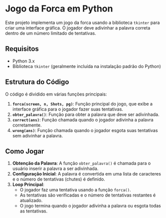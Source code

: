 # Jogo da Forca em Python

Este projeto implementa um jogo da forca usando a biblioteca `tkinter` para criar uma interface gráfica. O jogador deve adivinhar a palavra correta dentro de um número limitado de tentativas.

## Requisitos

- Python 3.x
- Biblioteca `tkinter` (geralmente incluída na instalação padrão do Python)

## Estrutura do Código

O código é dividido em várias funções principais:

1. **`forca(screen, n, Shots, pg)`**: Função principal do jogo, que exibe a interface gráfica para o jogador fazer suas tentativas.
2. **`obter_palavra()`**: Função para obter a palavra que deve ser adivinhada.
3. **`correct(ans)`**: Função chamada quando o jogador adivinha a palavra corretamente.
4. **`wrong(ans)`**: Função chamada quando o jogador esgota suas tentativas sem adivinhar a palavra.

## Como Jogar

1. **Obtenção da Palavra**: A função `obter_palavra()` é chamada para o usuário inserir a palavra a ser adivinhada.
2. **Configuração Inicial**: A palavra é convertida em uma lista de caracteres e o número de tentativas (chutes) é definido.
3. **Loop Principal**:
   - O jogador faz uma tentativa usando a função `forca()`.
   - As tentativas são verificadas e o número de tentativas restantes é atualizado.
   - O jogo termina quando o jogador adivinha a palavra ou esgota todas as tentativas.

